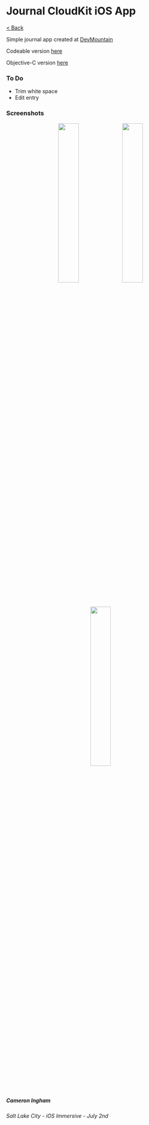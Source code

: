 # Journal CloudKit iOS App

[< Back](https://github.com/Camji55/DevMtn-iOS20/)

Simple journal app created at [DevMountain](https://www.devmountain.com)

Codeable version [here](https://github.com/Camji55/DevMtn-iOS20/tree/master/Projects/Journal)

Objective-C version [here](https://github.com/Camji55/DevMtn-iOS20/tree/master/Projects/Journal%20C)

### To Do
- Trim white space
- Edit entry

### Screenshots
<p align="center">
<img width="33%" src="https://i.imgur.com/iBINZnr.png"/>
<img width="33%" src="https://i.imgur.com/77rhWwA.png"/>
<img width="33%" src="https://i.imgur.com/V9PbUCP.png"/>
</p>

##### Cameron Ingham
###### Salt Lake City - iOS Immersive - July 2nd



